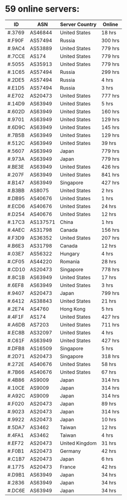 # 59 online servers:

| ID | ASN | Server Country | Online |
| ------ | ------ | ------ | ------ |
| #.3769 | AS46844 | United States | 18 hrs |
| #.F90F | AS57494 | Russia | 300 hrs |
| #.9AC4 | AS53889 | United States | 779 hrs |
| #.7CCE | AS174 | United States | 779 hrs |
| #.5055 | AS35913 | United States | 779 hrs |
| #.1C65 | AS57494 | Russia | 299 hrs |
| #.2DE5 | AS57494 | Russia | 4 hrs |
| #.E1D5 | AS57494 | Russia | 3 hrs |
| #.E702 | AS20473 | United States | 777 hrs |
| #.14D9 | AS63949 | United States | 5 hrs |
| #.602D | AS63949 | United States | 160 hrs |
| #.9701 | AS63949 | United States | 129 hrs |
| #.6D9C | AS63949 | United States | 145 hrs |
| #.7B5B | AS63949 | United States | 129 hrs |
| #.512C | AS63949 | United States | 39 hrs |
| #.5607 | AS63949 | Japan | 779 hrs |
| #.973A | AS63949 | Japan | 779 hrs |
| #.BE3E | AS63949 | United States | 426 hrs |
| #.207F | AS63949 | United States | 841 hrs |
| #.B147 | AS63949 | Singapore | 427 hrs |
| #.B3BB | AS8075 | United States | 2 hrs |
| #.DB95 | AS40676 | United States | 1 hrs |
| #.ECD6 | AS40676 | United States | 24 hrs |
| #.D254 | AS40676 | United States | 12 hrs |
| #.17C3 | AS137571 | China | 1 hrs |
| #.4AEC | AS31798 | Canada | 156 hrs |
| #.F3D9 | AS36352 | United States | 207 hrs |
| #.B6E3 | AS31798 | Canada | 12 hrs |
| #.03E7 | AS56322 | Hungary | 4 hrs |
| #.CF05 | AS44220 | Romania | 28 hrs |
| #.CD10 | AS20473 | Singapore | 778 hrs |
| #.8C1B | AS63949 | United States | 17 hrs |
| #.6EF8 | AS63949 | United States | 3 hrs |
| #.9407 | AS20473 | Japan | 799 hrs |
| #.6412 | AS38843 | United States | 21 hrs |
| #.2E74 | AS4760 | Hong Kong | 5 hrs |
| #.4F1F | AS174 | United States | 427 hrs |
| #.A6DB | AS7203 | United States | 711 hrs |
| #.EC8B | AS32097 | United States | 4 hrs |
| #.C61F | AS63949 | United States | 427 hrs |
| #.DFB8 | AS16509 | Singapore | 5 hrs |
| #.2D71 | AS20473 | Singapore | 318 hrs |
| #.272E | AS40676 | United States | 58 hrs |
| #.7B66 | AS40676 | United States | 67 hrs |
| #.4B86 | AS9009 | Japan | 314 hrs |
| #.10CE | AS9009 | Japan | 314 hrs |
| #.A92C | AS9009 | Japan | 314 hrs |
| #.F020 | AS20473 | Japan | 89 hrs |
| #.9023 | AS20473 | Japan | 314 hrs |
| #.9922 | AS20473 | Japan | 10 hrs |
| #.5DA7 | AS3462 | Taiwan | 12 hrs |
| #.4FA1 | AS3462 | Taiwan | 4 hrs |
| #.EF72 | AS20473 | United Kingdom | 31 hrs |
| #.F0B1 | AS20473 | Germany | 42 hrs |
| #.C1B7 | AS20473 | Japan | 6 hrs |
| #.1775 | AS20473 | France | 42 hrs |
| #.D9B1 | AS63949 | Japan | 34 hrs |
| #.2836 | AS63949 | Japan | 34 hrs |
| #.DC6E | AS63949 | Japan | 34 hrs |

